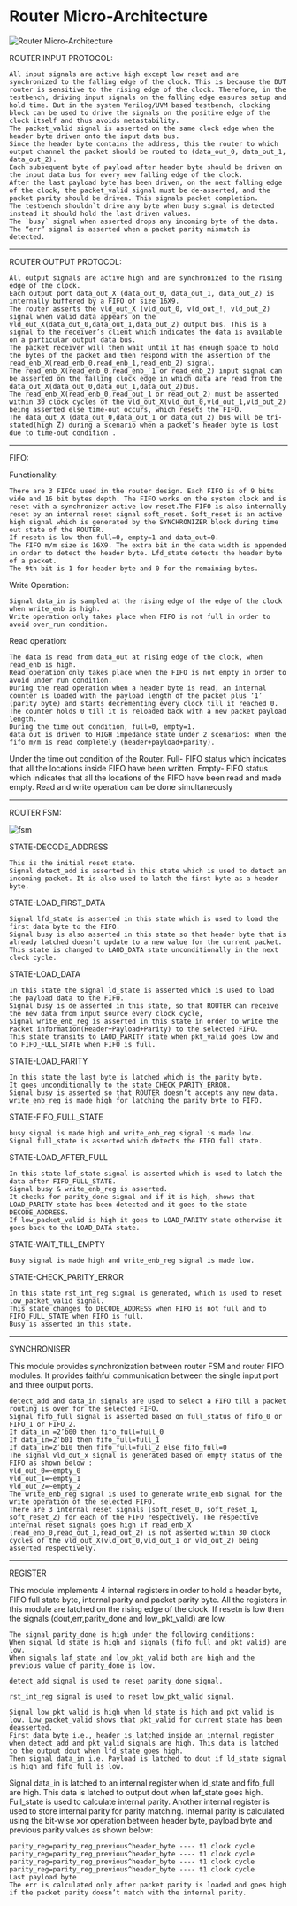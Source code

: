 # Router Micro-Architecture
![Router Micro-Architecture](https://github.com/user-attachments/assets/f461047e-820e-44b5-bc8f-d8777e8b0dc7)


ROUTER INPUT PROTOCOL:
	
	All input signals are active high except low reset and are synchronized to the falling edge of the clock. This is because the DUT router is sensitive to the rising edge of the clock. Therefore, in the testbench, driving input signals on the falling edge ensures setup and hold time. But in the system Verilog/UVM based testbench, clocking block can be used to drive the signals on the positive edge of the clock itself and thus avoids metastability.
	The packet_valid signal is asserted on the same clock edge when the header byte driven onto the input data bus.
	Since the header byte contains the address, this the router to which output channel the packet should be routed to (data_out_0, data_out_1, data_out_2).
	Each subsequent byte of payload after header byte should be driven on the input data bus for every new falling edge of the clock.
	After the last payload byte has been driven, on the next falling edge of the clock, the packet_valid signal must be de-asserted, and the packet parity should be driven. This signals packet completion.
	The testbench shouldn`t drive any byte when busy signal is detected instead it should hold the last driven values.
	The `busy` signal when asserted drops any incoming byte of the data.
	The “err” signal is asserted when a packet parity mismatch is detected.

____________________________________________________________________________________________________________________________________________________


ROUTER OUTPUT PROTOCOL:

	All output signals are active high and are synchronized to the rising edge of the clock.
	Each output port data_out_X (data_out_0, data_out_1, data_out_2) is internally buffered by a FIFO of size 16X9.
	The router asserts the vld_out_X (vld_out_0, vld_out_!, vld_out_2) signal when valid data appears on the vld_out_X(data_out_0,data_out_1,data_out_2) output bus. This is a signal to the receiver’s client which indicates the data is available on a particular output data bus.
	The packet receiver will then wait until it has enough space to hold the bytes of the packet and then respond with the assertion of the read_enb_X(read_enb_0.read_enb_1,read_enb_2) signal.
	The read_enb_X(read_enb_0,read_enb_`1 or read_enb_2) input signal can be asserted on the falling clock edge in which data are read from the data_out_X(data_out_0,data_out_1,data_out_2)bus.
	The read_enb_X(read_enb_0,read_out_1 or read_out_2) must be asserted within 30 clock cycles of the vld_out_X(vld_out_0,vld_out_1,vld_out_2) being asserted else time-out occurs, which resets the FIFO.
	The data_out_X (data_out_0,data_out_1 or data_out_2) bus will be tri-stated(high Z) during a scenario when a packet’s header byte is lost due to time-out condition .

_______________________________________________________________________________________________________________________________________________

FIFO:


Functionality:

	There are 3 FIFOs used in the router design. Each FIFO is of 9 bits wide and 16 bit bytes depth. The FIFO works on the system clock and is reset with a synchronizer active low reset.The FIFO is also internally reset by an internal reset signal soft_reset. Soft_reset is an active high signal which is generated by the SYNCHRONIZER block during time out state of the ROUTER.
	If resetn is low then full=0, empty=1 and data_out=0.
	The FIFO m/m size is 16X9. The extra bit in the data width is appended in order to detect the header byte. Lfd_state detects the header byte of a packet.
	The 9th bit is 1 for header byte and 0 for the remaining bytes.

Write Operation:

	Signal data_in is sampled at the rising edge of the edge of the clock when write_enb is high.
	Write operation only takes place when FIFO is not full in order to avoid over_run condition.

Read operation:

	The data is read from data_out at rising edge of the clock, when read_enb is high.
	Read operation only takes place when the FIFO is not empty in order to avoid under run condition.
	During the read operation when a header byte is read, an internal counter is loaded with the payload length of the packet plus ‘1’ (parity byte) and starts decrementing every clock till it reached 0. The counter holds 0 till it is reloaded back with a new packet payload length.
	During the time out condition, full=0, empty=1.
	data out is driven to HIGH impedance state under 2 scenarios: When the fifo m/m is read completely (header+payload+parity).
Under the time out condition of the Router.
	Full- FIFO status which indicates that all the locations inside FIFO have been written.
	Empty- FIFO status which indicates that all the locations of the FIFO have been read and made empty.
	Read and write operation can be done simultaneously

___________________________________________________________________________________________________________________________________
ROUTER FSM:

![fsm](https://github.com/user-attachments/assets/203f5222-325c-4437-9349-7f9d07fbfb36)


STATE-DECODE_ADDRESS

	This is the initial reset state.
	Signal detect_add is asserted in this state which is used to detect an incoming packet. It is also used to latch the first byte as a header byte.

STATE-LOAD_FIRST_DATA

	Signal lfd_state is asserted in this state which is used to load the first data byte to the FIFO.
	Signal busy is also asserted in this state so that header byte that is already latched doesn’t update to a new value for the current packet.
	This state is changed to LAOD_DATA state unconditionally in the next clock cycle.

STATE-LOAD_DATA

	In this state the signal ld_state is asserted which is used to load the payload data to the FIFO.
	Signal busy is de asserted in this state, so that ROUTER can receive the new data from input source every clock cycle,
	Signal write_enb_reg is asserted in this state in order to write the Packet information(Header+Payload+Parity) to the selected FIFO.
	This state transits to LAOD_PARITY state when pkt_valid goes low and to FIFO_FULL_STATE when FIFO is full.

STATE-LOAD_PARITY

	In this state the last byte is latched which is the parity byte.
	It goes unconditionally to the state CHECK_PARITY_ERROR.
	Signal busy is asserted so that ROUTER doesn’t accepts any new data.
	write_enb_reg is made high for latching the parity byte to FIFO.

STATE-FIFO_FULL_STATE

	busy signal is made high and write_enb_reg signal is made low.
	Signal full_state is asserted which detects the FIFO full state.

STATE-LOAD_AFTER_FULL

	In this state laf_state signal is asserted which is used to latch the data after FIFO_FULL_STATE.
	Signal busy & write_enb_reg is asserted.
	It checks for parity_done signal and if it is high, shows that LOAD_PARITY state has been detected and it goes to the state DECODE_ADDRESS.
	If low_packet_valid is high it goes to LOAD_PARITY state otherwise it goes back to the LOAD_DATA state.

STATE-WAIT_TILL_EMPTY

	Busy signal is made high and write_enb_reg signal is made low.

STATE-CHECK_PARITY_ERROR

	In this state rst_int_reg signal is generated, which is used to reset low_packet_valid signal.
	This state changes to DECODE_ADDRESS when FIFO is not full and to FIFO_FULL_STATE when FIFO is full.
	Busy is asserted in this state.
_____________________________________________________________________________________________________________________________________

SYNCHRONISER

This module provides synchronization between router FSM and router FIFO modules. It provides faithful communication between the single input port and three output ports.

	detect_add and data_in signals are used to select a FIFO till a packet routing is over for the selected FIFO.
	Signal fifo_full signal is asserted based on full_status of fifo_0 or FIFO_1 or FIFO_2.
	If data_in =2’b00 then fifo_full=full_0
	If data_in=2’b01 then fifo_full=full_1
	If data_in=2’b10 then fifo_full=full_2 else fifo_full=0
	The signal vld_out_x signal is generated based on empty status of the FIFO as shown below :
	vld_out_0=~empty_0
	vld_out_1=~empty_1
	vld_out_2=~empty_2
	The write_enb_reg signal is used to generate write_enb signal for the write operation of the selected FIFO.
	There are 3 internal reset signals (soft_reset_0, soft_reset_1, soft_reset_2) for each of the FIFO respectively. The respective internal reset signals goes high if read_enb_X (read_enb_0,read_out_1,read_out_2) is not asserted within 30 clock cycles of the vld_out_X(vld_out_0,vld_out_1 or vld_out_2) being asserted respectively.
________________________________________________________________________________________________________________________________

REGISTER

This module implements 4 internal registers in order to hold a header byte, FIFO full state byte, internal parity and
packet parity byte. All the registers in this module are latched on the rising edge of the clock.
	If resetn is low then the signals (dout,err,parity_done and low_pkt_valid) are low.

	The signal parity_done is high under the following conditions:
 	When signal ld_state is high and signals (fifo_full and pkt_valid) are low.
	When signals laf_state and low_pkt_valid both are high and the previous value of parity_done is low.

	detect_add signal is used to reset parity_done signal.

	rst_int_reg signal is used to reset low_pkt_valid signal.

	Signal low_pkt_valid is high when ld_state is high and pkt_valid is low. Low_packet_valid shows that pkt_valid for current state has been deasserted.
	First data byte i.e., header is latched inside an internal register when detect_add and pkt_valid signals are high. This data is latched to the output dout when lfd_state goes high.
	Then signal data_in i.e. Payload is latched to dout if ld_state signal is high and fifo_full is low.
 
Signal data_in is latched to an internal register when ld_state and fifo_full are high. This data is latched to output dout when laf_state goes high. Full_state is used to calculate internal parity. Another internal register is used to store internal parity for parity matching. Internal parity is calculated using the bit-wise xor operation between header byte, payload byte and previous parity values as shown below:

 	parity_reg=parity_reg_previous^header_byte ---- t1 clock cycle
 	parity_reg=parity_reg_previous^header_byte ---- t1 clock cycle
 	parity_reg=parity_reg_previous^header_byte ---- t1 clock cycle
 	parity_reg=parity_reg_previous^header_byte ---- t1 clock cycle
	Last payload byte
	The err is calculated only after packet parity is loaded and goes high if the packet parity doesn’t match with the internal parity.
